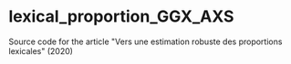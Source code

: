 # lexical_proportion_GGX_AXS
Source code for the article "Vers une estimation robuste des proportions lexicales" (2020)
